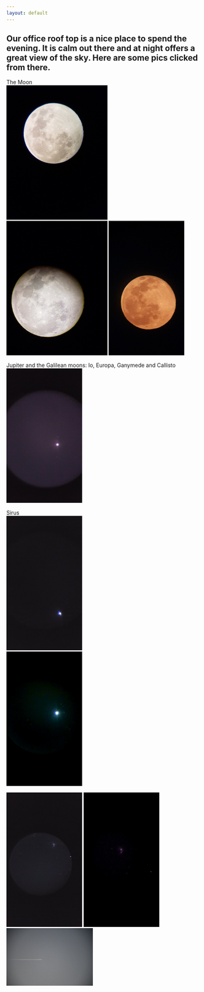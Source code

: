 ```yaml
---
layout: default
---
```

## Our office roof top is a nice place to spend the evening. It is calm out there and at night offers a great view of the sky. Here are some pics clicked from there.

The Moon        
<img src="astropics/20220117_191254.jpg"  height="350">
<img src="astropics/20220117_192534.jpg"  height="350">
<img src="astropics/20220118_185249.jpg"  height="350">   
     
Jupiter and the Galilean moons: Io, Europa, Ganymede and Callisto       
<img src="astropics/20220118_184110.jpg"  height="350">    

 Sirus      
<img src="astropics/20220121_200852.jpg"  height="350">     
<img src="astropics/20220123_225942.jpg"  height="350">  

<img src="astropics/20220122_200552.jpg"  height="350">   
<img src="astropics/20220123_224439.jpg"  height="350">   
 
<img src="astropics/20220128.JPG"  height="150">   
